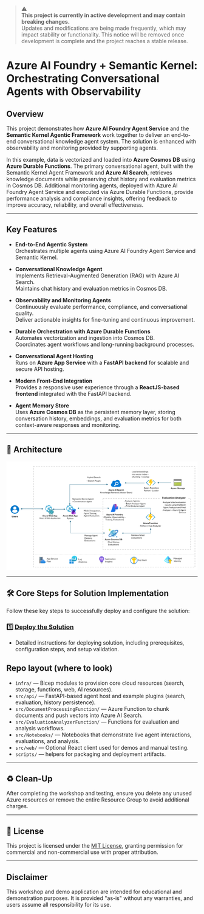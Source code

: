 > ⚠️  
> **This project is currently in active development and may contain breaking changes.**  
> Updates and modifications are being made frequently, which may impact stability or functionality. This notice will be removed once development is complete and the project reaches a stable release.  


# Azure AI Foundry + Semantic Kernel: Orchestrating Conversational Agents with Observability

## Overview  

This project demonstrates how **Azure AI Foundry Agent Service** and the **Semantic Kernel Agentic Framework** work together to deliver an end-to-end conversational knowledge agent system. The solution is enhanced with observability and monitoring provided by supporting agents.  

In this example, data is vectorized and loaded into **Azure Cosmos DB** using **Azure Durable Functions**. The primary conversational agent, built with the Semantic Kernel Agent Framework and **Azure AI Search**, retrieves knowledge documents while preserving chat history and evaluation metrics in Cosmos DB. Additional monitoring agents, deployed with Azure AI Foundry Agent Service and executed via Azure Durable Functions, provide performance analysis and compliance insights, offering feedback to improve accuracy, reliability, and overall effectiveness.  

---

## Key Features  

- **End-to-End Agentic System**  
  Orchestrates multiple agents using Azure AI Foundry Agent Service and Semantic Kernel.  

- **Conversational Knowledge Agent**  
  Implements Retrieval-Augmented Generation (RAG) with Azure AI Search.  
  Maintains chat history and evaluation metrics in Cosmos DB.  

- **Observability and Monitoring Agents**  
  Continuously evaluate performance, compliance, and conversational quality.  
  Deliver actionable insights for fine-tuning and continuous improvement.  

- **Durable Orchestration with Azure Durable Functions**  
  Automates vectorization and ingestion into Cosmos DB.  
  Coordinates agent workflows and long-running background processes.  

- **Conversational Agent Hosting**  
  Runs on **Azure App Service** with a **FastAPI backend** for scalable and secure API hosting.  

- **Modern Front-End Integration**  
  Provides a responsive user experience through a **ReactJS-based frontend** integrated with the FastAPI backend.  

- **Agent Memory Store**  
  Uses **Azure Cosmos DB** as the persistent memory layer, storing conversation history, embeddings, and evaluation metrics for both context-aware responses and monitoring.  

---

## 📐  Architecture

![design](/media/diagram2.png)

---


## 🛠️ **Core Steps for Solution Implementation**

Follow these key steps to successfully deploy and configure the solution:


### 1️⃣ [**Deploy the Solution**](docs/deployment.md)
- Detailed instructions for deploying solution, including prerequisites, configuration steps, and setup validation.   



## Repo layout (where to look)

- `infra/` — Bicep modules to provision core cloud resources (search, storage, functions, web, AI resources).
- `src/api/` — FastAPI-based agent host and example plugins (search, evaluation, history persistence).
- `src/DocumentProcessingFunction/` — Azure Function to chunk documents and push vectors into Azure AI Search.
- `src/EvaluationAnalyzerFunction/` — Functions for evaluation and analysis workflows.
- `src/Notebooks/` — Notebooks that demonstrate live agent interactions, evaluations, and analysis.
- `src/web/` — Optional React client used for demos and manual testing.
- `scripts/` — helpers for packaging and deployment artifacts.

---

## ♻️ **Clean-Up**

After completing the workshop and testing, ensure you delete any unused Azure resources or remove the entire Resource Group to avoid additional charges.

---

## 📜 License  
This project is licensed under the [MIT License](LICENSE.md), granting permission for commercial and non-commercial use with proper attribution.

---

## Disclaimer  
This workshop and demo application are intended for educational and demonstration purposes. It is provided "as-is" without any warranties, and users assume all responsibility for its use.